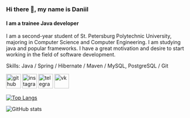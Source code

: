 ### Hi there 👋, my name is Daniil
#### I am a trainee Java developer
I am a second-year student of St. Petersburg Polytechnic University, majoring in Computer Science and Computer Engineering. I am studying java and popular frameworks. I have a great motivation and desire to start working in the field of software development.

Skills: Java / Spring / Hibernate / Maven / MySQL, PostgreSQL / Git



[<img src='https://cdn.jsdelivr.net/npm/simple-icons@3.0.1/icons/github.svg' alt='github' height='40'>](https://github.com/Fabrissou)  [<img src='https://cdn.jsdelivr.net/npm/simple-icons@3.0.1/icons/instagram.svg' alt='instagram' height='40'>](https://www.instagram.com/lildanich/)  [<img src='https://cdn.jsdelivr.net/npm/simple-icons@3.0.1/icons/telegram.svg' alt='telegram' height='40'>](https://t.me/yontaree)  [<img src='https://cdn.jsdelivr.net/npm/simple-icons@3.0.1/icons/vk.svg' alt='vk' height='40'>](https://vk.com/yontare)  

[![Top Langs](https://github-readme-stats.vercel.app/api/top-langs/?username=Fabrissou)](https://github.com/anuraghazra/github-readme-stats)

![GitHub stats](https://github-readme-stats.vercel.app/api?username=Fabrissou&show_icons=true)  

